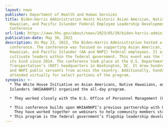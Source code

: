 ```yaml
---
layout: news
publisher: Department of Health and Human Services
title: Biden-Harris Administration Hosts Historic Asian American, Native
  Hawaiian, and Pacific Islander Federal Employee Leadership Development
  Conference
url-link: https://www.hhs.gov/about/news/2023/05/30/biden-harris-administration-hosts-historic-asian-american-native-hawaiian-pacific-islander-federal-employee-leadership-development-conference.html
publication-date: May 30, 2023
description: On May 23, 2023, the Biden-Harris Administration hosted a
  conference. The conference was focused on supporting Asian American, Native
  Hawaiian, and Pacific Islander (AA and NHPI) federal employees. It aimed to
  cultivate leaders within the federal government. This event was the first of
  its kind since 2014. The conference took place at the U.S. Department of
  Transportation’s (DOT) headquarters in Washington, DC. It drew hundreds of AA
  and NHPI public servants from across the country. Additionally, hundreds more
  attended virtually for select portions of the program.
synopsis: >-
  * The White House Initiative on Asian Americans, Native Hawaiians, and Pacific
  Islanders (WHIAANHPI) organized the all-day program.

  * They worked closely with the U.S. Office of Personnel Management (OPM) and the DOT. Over 1,000 employees from over 100 federal agencies registered to attend the hybrid conference.

  * This conference builds upon WHIAANHPI’s previous partnership with OPM.\
    They have worked together on webinars to help community members start their federal careers. They have also encouraged AA and NHPI students to apply to the Presidential Management Fellows Program.
  * This program is the federal government’s flagship leadership development program for advanced degree holders.
---
```

